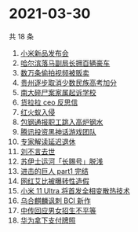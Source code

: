 # 2021-03-30

共 18 条

<!-- BEGIN -->
<!-- 最后更新时间 Tue Mar 30 2021 23:01:45 GMT+0800 (China Standard Time) -->

1. [小米新品发布会](https://www.zhihu.com/search?q=小米)
2. [哈尔滨落马副局长拥百辆豪车](https://www.zhihu.com/search?q=哈尔滨李伟)
3. [数万条偷拍视频被贩卖](https://www.zhihu.com/search?q=偷拍视频)
4. [贵州逐步取消少数民族高考加分](https://www.zhihu.com/search?q=少数民族加分)
5. [南大碎尸案家属起诉学校](https://www.zhihu.com/search?q=南大碎尸案)
6. [货拉拉 ceo 反思信](https://www.zhihu.com/search?q=货拉拉)
7. [红火蚁入侵](https://www.zhihu.com/search?q=红火蚁)
8. [包钢通报职工跳入高炉钢水](https://www.zhihu.com/search?q=包钢)
9. [腾讯投资黑神话游戏团队](https://www.zhihu.com/search?q=黑神话：悟空)
10. [专家解读延迟退休](https://www.zhihu.com/search?q=延迟退休)
11. [刘不言去世](https://www.zhihu.com/search?q=刘不言)
12. [苏伊士运河「长赐号」脱浅](https://www.zhihu.com/search?q=苏伊士运河)
13. [进击的巨人 part1 完结](https://www.zhihu.com/search?q=进击的巨人)
14. [网红艾比被曝转性造假](https://www.zhihu.com/search?q=艾比)
15. [小米 11 Ultra 将首发全相变散热技术](https://www.zhihu.com/search?q=小米11ultra)
16. [乌合麒麟讽刺 BCI 新作](https://www.zhihu.com/search?q=乌合麒麟)
17. [中传回应男女招生不平等](https://www.zhihu.com/search?q=中传)
18. [华为拿下支付牌照](https://www.zhihu.com/search?q=华为)

<!-- END -->
